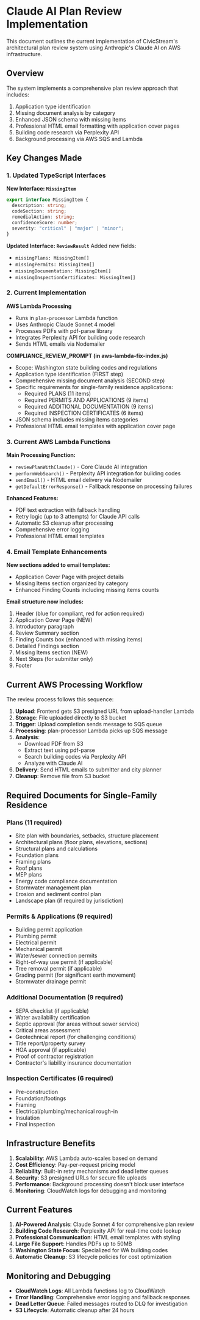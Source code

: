 # Claude AI Plan Review Implementation

This document outlines the current implementation of CivicStream's architectural plan review system using Anthropic's Claude AI on AWS infrastructure.

## Overview

The system implements a comprehensive plan review approach that includes:
1. Application type identification
2. Missing document analysis by category
3. Enhanced JSON schema with missing items
4. Professional HTML email formatting with application cover pages
5. Building code research via Perplexity API
6. Background processing via AWS SQS and Lambda

## Key Changes Made

### 1. Updated TypeScript Interfaces

**New Interface: `MissingItem`**
```typescript
export interface MissingItem {
  description: string;
  codeSection: string;
  remedialAction: string;
  confidenceScore: number;
  severity: "critical" | "major" | "minor";
}
```

**Updated Interface: `ReviewResult`**
Added new fields:
- `missingPlans: MissingItem[]`
- `missingPermits: MissingItem[]`
- `missingDocumentation: MissingItem[]`
- `missingInspectionCertificates: MissingItem[]`

### 2. Current Implementation

**AWS Lambda Processing**
- Runs in `plan-processor` Lambda function
- Uses Anthropic Claude Sonnet 4 model
- Processes PDFs with pdf-parse library
- Integrates Perplexity API for building code research
- Sends HTML emails via Nodemailer

**COMPLIANCE_REVIEW_PROMPT (in aws-lambda-fix-index.js)**
- Scope: Washington state building codes and regulations
- Application type identification (FIRST step)
- Comprehensive missing document analysis (SECOND step)
- Specific requirements for single-family residence applications:
  - Required PLANS (11 items)
  - Required PERMITS AND APPLICATIONS (9 items)
  - Required ADDITIONAL DOCUMENTATION (9 items)
  - Required INSPECTION CERTIFICATES (6 items)
- JSON schema includes missing items categories
- Professional HTML email templates with application cover page

### 3. Current AWS Lambda Functions

**Main Processing Function:**
- `reviewPlanWithClaude()` - Core Claude AI integration
- `performWebSearch()` - Perplexity API integration for building codes
- `sendEmail()` - HTML email delivery via Nodemailer
- `getDefaultErrorResponse()` - Fallback response on processing failures

**Enhanced Features:**
- PDF text extraction with fallback handling
- Retry logic (up to 3 attempts) for Claude API calls
- Automatic S3 cleanup after processing
- Comprehensive error logging
- Professional HTML email templates

### 4. Email Template Enhancements

**New sections added to email templates:**
- Application Cover Page with project details
- Missing Items section organized by category
- Enhanced Finding Counts including missing items counts

**Email structure now includes:**
1. Header (blue for compliant, red for action required)
2. Application Cover Page (NEW)
3. Introductory paragraph
4. Review Summary section
5. Finding Counts box (enhanced with missing items)
6. Detailed Findings section
7. Missing Items section (NEW)
8. Next Steps (for submitter only)
9. Footer

## Current AWS Processing Workflow

The review process follows this sequence:

1. **Upload**: Frontend gets S3 presigned URL from upload-handler Lambda
2. **Storage**: File uploaded directly to S3 bucket
3. **Trigger**: Upload completion sends message to SQS queue
4. **Processing**: plan-processor Lambda picks up SQS message
5. **Analysis**: 
   - Download PDF from S3
   - Extract text using pdf-parse
   - Search building codes via Perplexity API
   - Analyze with Claude AI
6. **Delivery**: Send HTML emails to submitter and city planner
7. **Cleanup**: Remove file from S3 bucket

## Required Documents for Single-Family Residence

### Plans (11 required)
- Site plan with boundaries, setbacks, structure placement
- Architectural plans (floor plans, elevations, sections)
- Structural plans and calculations
- Foundation plans
- Framing plans
- Roof plans
- MEP plans
- Energy code compliance documentation
- Stormwater management plan
- Erosion and sediment control plan
- Landscape plan (if required by jurisdiction)

### Permits & Applications (9 required)
- Building permit application
- Plumbing permit
- Electrical permit
- Mechanical permit
- Water/sewer connection permits
- Right-of-way use permit (if applicable)
- Tree removal permit (if applicable)
- Grading permit (for significant earth movement)
- Stormwater drainage permit

### Additional Documentation (9 required)
- SEPA checklist (if applicable)
- Water availability certification
- Septic approval (for areas without sewer service)
- Critical areas assessment
- Geotechnical report (for challenging conditions)
- Title report/property survey
- HOA approval (if applicable)
- Proof of contractor registration
- Contractor's liability insurance documentation

### Inspection Certificates (6 required)
- Pre-construction
- Foundation/footings
- Framing
- Electrical/plumbing/mechanical rough-in
- Insulation
- Final inspection

## Infrastructure Benefits

1. **Scalability**: AWS Lambda auto-scales based on demand
2. **Cost Efficiency**: Pay-per-request pricing model
3. **Reliability**: Built-in retry mechanisms and dead letter queues
4. **Security**: S3 presigned URLs for secure file uploads
5. **Performance**: Background processing doesn't block user interface
6. **Monitoring**: CloudWatch logs for debugging and monitoring

## Current Features

1. **AI-Powered Analysis**: Claude Sonnet 4 for comprehensive plan review
2. **Building Code Research**: Perplexity API for real-time code lookup
3. **Professional Communication**: HTML email templates with styling
4. **Large File Support**: Handles PDFs up to 50MB
5. **Washington State Focus**: Specialized for WA building codes
6. **Automatic Cleanup**: S3 lifecycle policies for cost optimization

## Monitoring and Debugging

- **CloudWatch Logs**: All Lambda functions log to CloudWatch
- **Error Handling**: Comprehensive error logging and fallback responses
- **Dead Letter Queue**: Failed messages routed to DLQ for investigation
- **S3 Lifecycle**: Automatic cleanup after 24 hours
